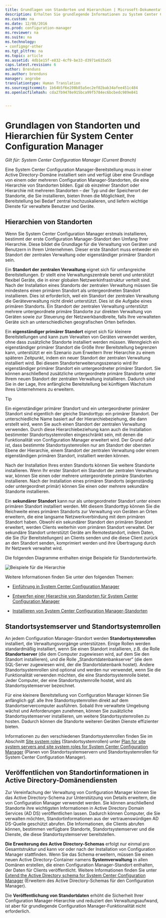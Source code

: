 ```yaml
---
title: Grundlagen von Standorten und Hierarchien | Microsoft-Dokumentation
description: Erhalten Sie grundlegende Informationen zu System Center Configuration Manager-Standorten und Hierarchien.
ms.custom: na
ms.date: 12/08/2016
ms.prod: configuration-manager
ms.reviewer: na
ms.suite: na
ms.technology:
- configmgr-other
ms.tgt_pltfrm: na
ms.topic: article
ms.assetid: 4db1e15f-e832-4cf9-be33-d3971e635a55
caps.latest.revision: 6
author: Brenduns
ms.author: brenduns
manager: angrobe
translationtype: Human Translation
ms.sourcegitcommit: 1b64b5f6e208b85a5ec2ef02bab34afee451c484
ms.openlocfilehash: cda27b9478e915bca99f5784ec6bcbedc989e841


---
```

# <a name="fundamentals-of-sites-and-hierarchies-for-system-center-configuration-manager"></a>Grundlagen von Standorten und Hierarchien für System Center Configuration Manager

*Gilt für: System Center Configuration Manager (Current Branch)*

Eine System Center Configuration Manager-Bereitstellung muss in einer Active Directory-Domäne installiert sein und verfügt über eine Grundlage von einem oder mehreren Configuration Manager-Standorten, die eine Hierarchie von Standorten bilden. Egal ob einzelner Standort oder Hierarchie mit mehreren Standorten – der Typ und der Speicherort der Standorte, die Sie installieren, bieten Ihnen die Möglichkeit, Ihre Bereitstellung bei Bedarf zentral hochzuskalieren, und liefern wichtige Dienste für verwaltete Benutzer und Geräte.

## <a name="hierarchies-of-sites"></a>Hierarchien von Standorten
Wenn Sie System Center Configuration Manager erstmals installieren, bestimmt der erste Configuration Manager-Standort den Umfang Ihrer Hierarchie. Diese bildet die Grundlage für die Verwaltung von Geräten und Benutzern in Ihrem Unternehmen. Dieser erste Standort muss entweder ein Standort der zentralen Verwaltung oder eigenständiger primärer Standort sein.  

 Ein **Standort der zentralen Verwaltung** eignet sich für umfangreiche Bereitstellungen. Er stellt eine Verwaltungszentrale bereit und unterstützt flexibel Geräte, die in einer globalen Netzwerkinfrastruktur verteilt sind. Nach der Installation eines Standorts der zentralen Verwaltung müssen Sie mindestens einen primären Standort als untergeordneten Standort installieren.  Dies ist erforderlich, weil ein Standort der zentralen Verwaltung die Geräteverwaltung nicht direkt unterstützt. Dies ist die Aufgabe eines primären Standorts. Ein Standort der zentralen Verwaltung unterstützt mehrere untergeordnete primäre Standorte zur direkten Verwaltung von Geräten sowie zur Steuerung der Netzwerkbandbreite, falls Ihre verwalteten Geräte sich an unterschiedlichen geografischen Orten befinden.  

 Ein **eigenständiger primärer Standort** eignet sich für kleinere Bereitstellungen und kann zum Verwalten von Geräten verwendet werden, ohne dass zusätzliche Standorte installiert werden müssen. Wenngleich ein eigenständiger primärer Standort die Größe Ihrer Bereitstellung begrenzen kann, unterstützt er ein Szenario zum Erweitern Ihrer Hierarchie zu einem späteren Zeitpunkt, indem ein neuer Standort der zentralen Verwaltung installiert wird. Bei diesem Standorterweiterungsszenario wird Ihr eigenständiger primärer Standort ein untergeordneter primärer Standort. Sie können anschließend zusätzliche untergeordnete primäre Standorte unter Ihrem neuen Standort der zentralen Verwaltung installieren.  Dadurch sind Sie in der Lage, Ihre anfängliche Bereitstellung bei künftigem Wachstum Ihres Unternehmens zu erweitern.  

> [!TIP]  
>  Ein eigenständiger primärer Standort und ein untergeordneter primärer Standort sind eigentlich der gleiche Standorttyp: ein primärer Standort. Der unterschiedliche Name basiert auf der Hierarchiebeziehung, die dann erstellt wird, wenn Sie auch einen Standort der zentralen Verwaltung verwenden.  Durch diese Hierarchiebeziehung kann auch die Installation bestimmter Standortsystemrollen eingeschränkt sein, mit denen die Funktionalität von Configuration Manager erweitert wird. Der Grund dafür ist, dass bestimmte Standortsystemrollen nur am Standort der obersten Ebene der Hierarchie, einem Standort der zentralen Verwaltung oder einem eigenständigen primären Standort, installiert werden können.  

 Nach der Installation Ihres ersten Standorts können Sie weitere Standorte installieren.  Wenn Ihr erster Standort ein Standort der zentralen Verwaltung war, können Sie einen oder mehrere untergeordnete primäre Standorten installieren.  Nach der Installation eines primären Standorts (eigenständig oder untergeordnet primär) können Sie einen oder mehrere sekundäre Standorte installieren.  

 Ein **sekundärer Standort** kann nur als untergeordneter Standort unter einem primären Standort installiert werden. Mit diesem Standorttyp können Sie die Reichweite eines primären Standorts zur Verwaltung von Geräten an Orten erweitern, die eine langsame Netzwerkverbindung mit dem primären Standort haben.   Obwohl ein sekundärer Standort den primären Standort erweitert, werden Clients weiterhin vom primären Standort verwaltet. Der sekundäre Standort unterstützt Geräte am Remotestandort, indem Daten, die Sie (für Bereitstellungen) an Clients senden und die diese Client zurück an den Standort senden, komprimiert werden und ihre Übertragung durch Ihr Netzwerk verwaltet wird.  

 Die folgenden Diagramme enthalten einige Beispiele für Standortentwürfe.  

 ![Beispiele für die Hierarchie](media/Hierarchy_examples.png)  

 Weitere Informationen finden Sie unter den folgenden Themen:  

-   [Einführung in System Center Configuration Manager](../../core/understand/introduction.md)  

-   [Entwerfen einer Hierarchie von Standorten für System Center Configuration Manager](../../core/plan-design/hierarchy/design-a-hierarchy-of-sites.md)  

-   [Installieren von System Center Configuration Manager-Standorten](/sccm/core/servers/deploy/install/installing-sites)  

## <a name="site-system-servers-and-site-system-roles"></a>Standortsystemserver und Standortsystemrollen  
 An jedem Configuration Manager-Standort werden **Standortsystemrollen** installiert, die Verwaltungsvorgänge unterstützen.  Einige Rollen werden standardmäßig installiert, wenn Sie einen Standort installieren, z.B. die Rolle **Standortserver** (die dem Computer zugewiesen wird, auf dem Sie den Standort installieren), und die Rolle „Standortdatenbankserver“ (die dem SQL-Server zugewiesen wird, der die Standortdatenbank hostet). Andere Standortsystemrollen sind optional und werden nur verwendet, wenn Sie die Funktionalität verwenden möchten, die eine Standortsystemrolle bietet.  Jeder Computer, der eine Standortsystemrolle hostet, wird als Standortsystemserver bezeichnet.  

 Für eine kleinere Bereitstellung von Configuration Manager können Sie anfänglich ggf. alle Ihre Standortsystemrollen direkt auf dem Standortservercomputer ausführen. Sobald Ihre verwaltete Umgebung wächst und Anforderungen zunehmen, können Sie zusätzliche Standortsystemserver installieren, um weitere Standortsystemrollen zu hosten. Dadurch können die Standorte weiteren Geräten Dienste effizienter bieten.  

 Informationen zu den verschiedenen Standortsystemrollen finden Sie im Abschnitt [Site system roles](../../core/plan-design/hierarchy/plan-for-site-system-servers-and-site-system-roles.md#bkmk_planroles) (Standortsystemrollen) unter [Plan for site system servers and site system roles for System Center Configuration Manager](../../core/plan-design/hierarchy/plan-for-site-system-servers-and-site-system-roles.md) (Planen von Standortsystemservern und Standortsystemrollen für System Center Configuration Manager).  

## <a name="publishing-site-information-to-active-directory-domain-services"></a>Veröffentlichen von Standortinformationen in Active Directory-Domänendiensten  
 Zur Vereinfachung der Verwaltung von Configuration Manager können Sie das Active Directory-Schema zur Unterstützung von Details erweitern, die von Configuration Manager verwendet werden. Sie können anschließend Standorte ihre wichtigsten Informationen in Active Directory Domain Services (AD DS) veröffentlichen lassen. Dadurch können Computer, die Sie verwalten möchten, Standortinformationen aus der vertrauenswürdigen AD DS-Quelle geschützt abrufen. Die Informationen, die Clients abrufen können, bestimmen verfügbare Standorte, Standortsystemserver und die Dienste, die diese Standortsystemserver bereitstellen.  

 **Die Erweiterung des Active Directory-Schemas** erfolgt nur einmal pro Gesamtstruktur und kann vor oder nach der Installation von Configuration Manager stattfinden.   Wenn Sie das Schema erweitern, müssen Sie einen neuen Active Directory-Container namens **Systemverwaltung** in allen Domänen erstellen, die einen Configuration Manager-Standort enthalten, der Daten für Clients veröffentlicht. Weitere Informationen finden Sie unter [Extend the Active Directory schema for System Center Configuration Manager](../../core/plan-design/network/extend-the-active-directory-schema.md) (Erweitern des Active Directory-Schemas für den Configuration Manager).  

 Die **Veröffentlichung von Standortdaten** erhöht die Sicherheit Ihrer Configuration Manager-Hierarchie und reduziert den Verwaltungsaufwand, ist aber für grundlegende Configuration Manager-Funktionalität nicht erforderlich.  



<!--HONumber=Dec16_HO3-->


